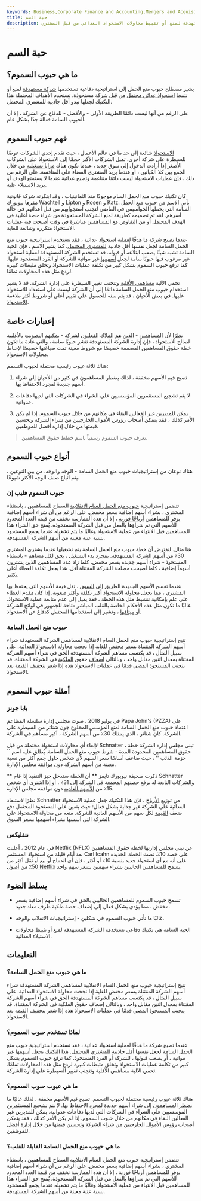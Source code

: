 ```yaml
---
keywords: Business,Corporate Finance and Accounting,Mergers and Acquisitions,M&amp;amp;A
title: حبة السم
description: حبوب منع الحمل السامة هي تكتيك دفاعي تستخدمه شركة مستهدفة لمنع أو تثبيط محاولات الاستحواذ العدائي من قبل المشتري.
---
```


# حبة السم
## ما هي حبوب السموم؟

يشير مصطلح حبوب منع الحمل إلى استراتيجية دفاعية تستخدمها [شركة مستهدفة](/targetfirm) لمنع أو تثبيط [استحواذ عدائي محتمل](/hostiletakeover) من قبل شركة مستحوذة. تستخدم الأهداف المحتملة هذا التكتيك لجعلها تبدو أقل جاذبية للمشتري المحتمل.

على الرغم من أنها ليست دائمًا الطريقة الأولى - والأفضل - للدفاع عن الشركة ، إلا أن الحبوب السامة فعالة جدًا بشكل عام.

## فهم حبوب السموم

[الاستحواذ](/takeover) شائعة إلى حد ما في عالم الأعمال ، حيث تقدم إحدى الشركات عرضًا للسيطرة على شركة أخرى. تميل الشركات الأكبر حجمًا إلى الاستحواذ على الشركات الأصغر إذا أرادت الدخول إلى سوق جديد ، عندما تكون هناك [مزايا تشغيلية](/operationalefficiency) من خلال الجمع بين كلا الكيانين ، أو عندما يريد المشتري القضاء على المنافسة. على الرغم من ذلك ، فإن عمليات الاستحواذ ليست دائمًا متناغمة وتصبح عدائية عندما لا يستمتع الهدف أو يريد الاستيلاء عليه.

كان تكتيك حبوب منع الحمل السام موجودًا منذ الثمانينيات ، وقد ابتكرته شركة قانونية مقرها نيويورك Wachtell و Lipton و Rosen و Katz. يأتي الاسم من حبوب منع الحمل السامة التي يحملها الجواسيس في الماضي لتجنب استجوابهم من قبل أعدائهم في حالة أسرهم. لقد تم تصميمه كطريقة لمنع الشركة المستحوذة من شراء حصة أغلبية في الهدف المحتمل أو من التفاوض مع المساهمين مباشرة في وقت أصبحت فيه عمليات الاستحواذ متكررة وشائعة للغاية.

عندما تصبح شركة ما هدفًا لعملية استحواذ عدائية ، فقد تستخدم استراتيجية حبوب منع الحمل السامة لجعل نفسها أقل جاذبية [للمشتري المحتمل](/acquirer). كما يشير الاسم ، فإن الحبة السامة تشبه شيئًا يصعب ابتلاعه أو قبوله. قد تستخدم الشركة المستهدفة لعملية استحواذ غير مرغوب فيها حبوبًا سامة لجعل [أسهمها](/shares) غير مواتية للشركة أو الفرد المستحوذ عليها. كما ترفع حبوب السموم بشكل كبير من تكلفة عمليات الاستحواذ وتخلق مثبطات كبيرة لردع مثل هذه المحاولات تمامًا.

تحمي الآلية [مساهمي الأقلية](/shareholder) وتتجنب تغيير السيطرة على إدارة الشركة. قد لا يشير استخدام حبوب منع الحمل السامة دائمًا إلى أن الشركة ليست على استعداد للاستحواذ عليها. في بعض الأحيان ، قد يتم سنه للحصول على تقييم أعلى أو شروط أكثر ملاءمة [للاستحواذ](/acquisition).

## إعتبارات خاصة

نظرًا لأن المساهمين - الذين هم الملاك الفعليون لشركة - يمكنهم التصويت بالأغلبية لصالح الاستحواذ ، فإن إدارة الشركة المستهدفة تنشر حبوبًا سامة ، والتي عادة ما تكون خطة حقوق المساهمين المصممة خصيصًا مع شروط معينة تمت صياغتها خصيصًا لإحباط محاولات الاستحواذ.

هناك ثلاثة عيوب رئيسية محتملة لحبوب التسمم:

1. تصبح قيم الأسهم مخففة ، لذلك يضطر المساهمون في كثير من الأحيان إلى شراء أسهم جديدة لمجرد الاحتفاظ بها.

1. لا يتم تشجيع المستثمرين المؤسسيين على الشراء في الشركات التي لديها دفاعات عدوانية.

1. يمكن للمديرين غير الفعالين البقاء في مكانهم من خلال حبوب السموم. إذا لم يكن الأمر كذلك ، فقد يتمكن أصحاب رؤوس الأموال الخارجيين من شراء الشركة وتحسين قيمتها من خلال إدارة أفضل للموظفين.

> تعرف حبوب السموم رسمياً باسم خطط حقوق المساهمين.

>

## أنواع حبوب السموم

هناك نوعان من إستراتيجيات حبوب منع الحمل السامة - الوجه والوجه. من بين النوعين ، يتم اتباع صنف الوجه الأكثر شيوعًا.

### حبوب السموم فليب إن

تتضمن إستراتيجية [حبوب منع الحمل السام الانقلابية](/flip-in-poison-pill) السماح للمساهمين ، باستثناء المشتري ، بشراء أسهم إضافية بسعر مخفض. على الرغم من أن شراء أسهم إضافية يوفر للمساهمين [أرباحًا فورية](/profit) ، إلا أن هذه الممارسة تخفف من قيمة العدد المحدود للأسهم التي تم شراؤها بالفعل من قبل الشركة المستحوذة. يُمنح حق الشراء هذا للمساهمين قبل الانتهاء من عملية الاستحواذ وغالبًا ما يتم تشغيله عندما يجمع المستحوذ نسبة عتبة معينة من أسهم الشركة المستهدفة.

هنا مثال. لنفترض أن خطة حبوب منع الحمل السامة يتم تشغيلها عندما يشتري المشتري 30٪ من أسهم الشركة المستهدفة. بمجرد بدء التشغيل ، يحق لكل مساهم - باستثناء المستحوذ - شراء أسهم جديدة بسعر مخفض. كلما زاد عدد المساهمين الذين يشترون أسهماً إضافية ، كلما أصبحت مصلحة الشركة المقتناة أقل. هذا يجعل تكلفة العطاء أعلى بكثير.

عندما تفسح الأسهم الجديدة الطريق إلى [السوق](/market) ، تقل قيمة الأسهم التي يحتفظ بها المشتري ، مما يجعل محاولة الاستحواذ أكثر تكلفة وأكثر صعوبة. إذا كان مقدم العطاء على علم بإمكانية تنشيط مثل هذه الخطة ، فقد يميل إلى عدم متابعة عملية الاستحواذ. غالبًا ما تكون مثل هذه الأحكام الخاصة بالقلب المباشر متاحة للجمهور في لوائح الشركة أو [ميثاقها](/corporatecharter) ، وتشير إلى استخدامها المحتمل كدفاع عن الاستحواذ.

### حبوب منع الحمل السامة

تتيح إستراتيجية حبوب منع الحمل السام الانقلابية لمساهمي الشركة المستهدفة شراء أسهم الشركة المقتناة بسعر مخفض للغاية إذا نجحت محاولة الاستحواذ العدائية. على سبيل المثال ، قد يكتسب مساهم الشركة المستهدفة الحق في شراء أسهم الشركة المقتناة بمعدل اثنين مقابل واحد ، وبالتالي [إضعاف](/dilution) حقوق [الملكية](/equity) في الشركة المقتناة. قد يتجنب المستحوذ المضي قدمًا في عمليات الاستحواذ هذه إذا شعر بتخفيف القيمة بعد الاستحواذ.

## أمثلة حبوب السموم

### بابا جونز

في يوليو 2018 ، صوت مجلس إدارة سلسلة المطاعم Papa John's (PZZA) على اعتماد حبوب منع الحمل السامة لمنع المؤسس المخلوع جون شناتر من السيطرة على الشركة. كان شناتر ، الذي يمتلك 30٪ من أسهم الشركة ، أكبر مساهم في الشركة.

لإلغاء أي محاولات استحواذ محتملة من قبل Schnatter ، تبنى مجلس إدارة الشركة خطة حقوق المساهمين المحدودة المدة - شرط حبوب منع الحمل السامة. يُطلق عليه اسم `` حزمة الذئب '' ، حيث ضاعف أساسًا سعر السهم لأي شخص حاول جمع أكثر من نسبة معينة من أسهم الشركة دون موافقة مجلس الإدارة.

** ذكرت صحيفة نيويورك تايمز ** أن الخطة ستدخل حيز التنفيذ إذا قام Schnatter والشركات التابعة له برفع حصتهم المجمعة في الشركة إلى 31٪ ، أو إذا اشترى أي شخص 15٪ من [الأسهم العادية](/commonstock) دون موافقة مجلس الإدارة.

نظرًا لاستبعاد Schnatter من توزيع [الأرباح](/dividend) ، فإن هذا التكتيك جعل عملية الاستحواذ العدائية على الشركة غير جذابة بشكل فعال: حيث يتعين على المستحوذ المحتمل دفع ضعف [القيمة](/value) لكل سهم من الأسهم العادية للشركة. منعه من محاولة الاستحواذ على الشركة التي أسسها بشراء أسهمها بسعر السوق.

### نتفليكس

في عام 2012 ، أعلنت Netflix (NFLX) عن تبني مجلس إدارتها لخطة حقوق المساهمين بعد أيام قليلة من استحواذ المستثمر Carl Icahn على حصة 10٪. نصت الخطة الجديدة على أنه مع أي استحواذ جديد بنسبة 10٪ أو أكثر ، فإن أي اندماج أو بيع أو نقل أكثر من 50٪ من [أصول Netflix](/asset) يسمح للمساهمين الحاليين بشراء سهمين بسعر سهم واحد.

## يسلط الضوء

- تسمح حبوب السموم للمساهمين الحاليين بالحق في شراء أسهم إضافية بسعر مخفض ، مما يؤدي بشكل فعال إلى إضعاف حصة ملكية طرف معاد جديد.

- غالبًا ما تأتي حبوب السموم في شكلين - إستراتيجيات الانقلاب والوجه.

- الحبة السامة هي تكتيك دفاعي تستخدمه الشركة المستهدفة لمنع أو تثبيط محاولات الاستيلاء العدائية.

## التعليمات

### ما هي حبوب منع الحمل السامة؟

تتيح إستراتيجية حبوب منع الحمل السام الانقلابية لمساهمي الشركة المستهدفة شراء أسهم الشركة المقتناة بسعر مخفض للغاية إذا نجحت محاولة الاستحواذ العدائية. على سبيل المثال ، قد يكتسب مساهم الشركة المستهدفة الحق في شراء أسهم الشركة المقتناة بمعدل اثنين مقابل واحد ، وبالتالي إضعاف حقوق الملكية في الشركة المقتناة. قد يتجنب المستحوذ المضي قدمًا في عمليات الاستحواذ هذه إذا شعر بتخفيف القيمة بعد الاستحواذ.

### لماذا تستخدم حبوب السموم؟

عندما تصبح شركة ما هدفًا لعملية استحواذ عدائية ، فقد تستخدم استراتيجية حبوب منع الحمل السامة لجعل نفسها أقل جاذبية للمشتري المحتمل. هذا التكتيك يجعل أسهمها غير مواتية ، أو يصعب قبولها ، للشركة أو الفرد المستحوذ. كما ترفع حبوب السموم بشكل كبير من تكلفة عمليات الاستحواذ وتخلق مثبطات كبيرة لردع مثل هذه المحاولات تمامًا. تحمي الآلية مساهمي الأقلية وتتجنب تغيير السيطرة على إدارة الشركة.

### ما هي عيوب حبوب السموم؟

هناك ثلاثة عيوب رئيسية محتملة لحبوب التسمم. تصبح قيم الأسهم مخففة ، لذلك غالبًا ما يضطر المساهمون إلى شراء أسهم جديدة لمجرد الاحتفاظ بها. لا يتم تشجيع المستثمرين المؤسسيين على الشراء في الشركات التي لديها دفاعات عدوانية. يمكن للمديرين غير الفعالين البقاء في مكانهم من خلال حبوب السموم. إذا لم يكن الأمر كذلك ، فقد يتمكن أصحاب رؤوس الأموال الخارجيين من شراء الشركة وتحسين قيمتها من خلال إدارة أفضل للموظفين.

### ما هي حبوب منع الحمل السامة القابلة للقلب؟

تتضمن إستراتيجية حبوب منع الحمل السام الانقلابية السماح للمساهمين ، باستثناء المشتري ، بشراء أسهم إضافية بسعر مخفض. على الرغم من أن شراء أسهم إضافية يوفر للمساهمين أرباحًا فورية ، إلا أن هذه الممارسة تخفف من قيمة العدد المحدود للأسهم التي تم شراؤها بالفعل من قبل الشركة المستحوذة. يُمنح حق الشراء هذا للمساهمين قبل الانتهاء من عملية الاستحواذ وغالبًا ما يتم تشغيله عندما يجمع المستحوذ نسبة عتبة معينة من أسهم الشركة المستهدفة.


